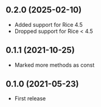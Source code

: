 ## 0.2.0 (2025-02-10)

- Added support for Rice 4.5
- Dropped support for Rice < 4.5

## 0.1.1 (2021-10-25)

- Marked more methods as const

## 0.1.0 (2021-05-23)

- First release
